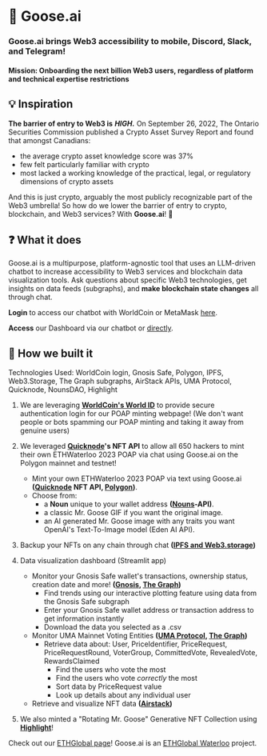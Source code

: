 # 🍁 Goose.ai

### Goose.ai brings Web3 accessibility to mobile, Discord, Slack, and Telegram!

#### Mission: Onboarding the next billion Web3 users, regardless of platform and technical expertise restrictions

## 💡 Inspiration 

**The barrier of entry to Web3 is** ***HIGH.*** On September 26, 2022, The Ontario Securities Commission published a Crypto Asset Survey Report and found that amongst Canadians:

* the average crypto asset knowledge score was 37%
* few felt particularly familiar with crypto
* most lacked a working knowledge of the practical, legal, or regulatory dimensions of crypto assets

And this is just crypto, arguably the most publicly recognizable part of the Web3 umbrella! So how do we lower the barrier of entry to crypto, blockchain, and Web3 services? With **Goose.ai**! 🤖

## ❓ What it does

Goose.ai is a multipurpose, platform-agnostic tool that uses an LLM-driven chatbot to increase accessibility to Web3 services and blockchain data visualization tools. Ask questions about specific Web3 technologies, get insights on data feeds (subgraphs), and **make blockchain state changes** all through chat.

**Login** to access our chatbot with WorldCoin or MetaMask [here](https://goose-ai.netlify.app).

**Access** our Dashboard via our chatbot or [directly](https://goosedashboard.streamlit.app/).

## 🚧 How we built it 

Technologies Used: WorldCoin login, Gnosis Safe, Polygon, IPFS, Web3.Storage, The Graph subgraphs, AirStack APIs, UMA Protocol, Quicknode, NounsDAO, Highlight

1. We are leveraging **[WorldCoin's World ID](https://github.com/saccharinedreams/Goose.ai/blob/main/sponsors/WorldCoin.md)** to provide secure authentication login for our POAP minting webpage! (We don't want people or bots spamming our POAP minting and taking it away from genuine users)
   
2. We leveraged **[Quicknode](https://github.com/saccharinedreams/Goose.ai/blob/main/sponsors/Quicknode.md)'s NFT API** to allow all 650 hackers to mint their own ETHWaterloo 2023 POAP via chat using Goose.ai on the Polygon mainnet and testnet!
     - Mint your own ETHWaterloo 2023 POAP via text using Goose.ai **([Quicknode](https://github.com/saccharinedreams/Goose.ai/blob/main/sponsors/Quicknode.md) NFT API, [Polygon](https://github.com/saccharinedreams/Goose.ai/blob/main/sponsors/Polygon.md))**.
     - Choose from:
       - a **Noun** unique to your wallet address **([Nouns](https://github.com/saccharinedreams/Goose.ai/blob/main/sponsors/NounsDAO.md)-API)**.
       - a classic Mr. Goose GIF if you want the original image.
       - an AI generated Mr. Goose image with any traits you want OpenAI's Text-To-Image model (Eden AI API).
      
3. Backup your NFTs on any chain through chat **([IPFS and Web3.storage](https://github.com/saccharinedreams/Goose.ai/blob/main/sponsors/IPFS.md))**

4. Data visualization dashboard (Streamlit app)
     - Monitor your Gnosis Safe wallet's transactions, ownership status, creation date and more! **([Gnosis](https://github.com/saccharinedreams/Goose.ai/blob/main/sponsors/Gnosis.md), [The Graph](https://github.com/saccharinedreams/Goose.ai/blob/main/sponsors/TheGraph.md))**
        - Find trends using our interactive plotting feature using data from the Gnosis Safe subgraph
        - Enter your Gnosis Safe wallet address or transaction address to get information instantly
        - Download the data you selected as a .csv
     - Monitor UMA Mainnet Voting Entities **([UMA Protocol](https://github.com/saccharinedreams/Goose.ai/blob/main/sponsors/UMA%20Protocol.md), [The Graph](https://github.com/saccharinedreams/Goose.ai/blob/main/sponsors/TheGraph.md))**
        -  Retrieve data about: User, PriceIdentifier, PriceRequest, PriceRequestRound, VoterGroup, CommittedVote, RevealedVote, RewardsClaimed
           -  Find the users who vote the most
           -  Find the users who vote *correctly* the most
           -  Sort data by PriceRequest value
           -  Look up details about any individual user
     - Retrieve and visualize NFT data **([Airstack](https://github.com/saccharinedreams/Goose.ai/blob/main/sponsors/Airstack.md))**
  
5. We also minted a "Rotating Mr. Goose" Generative NFT Collection using **[Highlight](https://github.com/saccharinedreams/Goose.ai/blob/main/sponsors/highlight.md)**! 

Check out our [ETHGlobal page](https://ethglobal.com/showcase/goose-ai-3tgh9)! Goose.ai is an [ETHGlobal Waterloo](https://ethglobal.com/events/waterloo2023) project.

